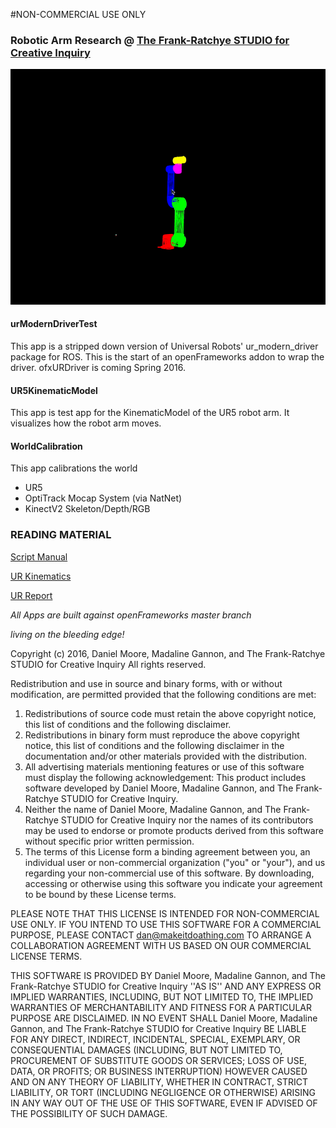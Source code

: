 #NON-COMMERCIAL USE ONLY
### Robotic Arm Research @ [The Frank-Ratchye STUDIO for Creative Inquiry](http://studioforcreativeinquiry.org/)


![KinematicModel](data/debug_view_1.gif)


#### urModernDriverTest

This app is a stripped down version of Universal Robots' ur_modern_driver package for ROS. This is the start of an openFrameworks addon to wrap the driver.
ofxURDriver is coming Spring 2016.

#### UR5KinematicModel

This app is test app for the KinematicModel of the UR5 robot arm.  It visualizes how the robot arm moves.

#### WorldCalibration 

This app calibrations the world

- UR5
- OptiTrack Mocap System (via NatNet)
- KinectV2 Skeleton/Depth/RGB

### READING MATERIAL
[Script Manual](https://s3-eu-west-1.amazonaws.com/ur-support-site/18679/scriptmanual_en.pdf)

[UR Kinematics](https://smartech.gatech.edu/bitstream/handle/1853/50782/ur_kin_tech_report_1.pdf)

[UR Report](http://orbit.dtu.dk/files/117833332/Universal_Robot_report.pdf)

_All Apps are built against openFrameworks master branch_

_living on the bleeding edge!_
 


Copyright (c) 2016, Daniel Moore, Madaline Gannon, and The Frank-Ratchye STUDIO for Creative Inquiry
All rights reserved.

Redistribution and use in source and binary forms, with or without
modification, are permitted provided that the following conditions are met:
1. Redistributions of source code must retain the above copyright
   notice, this list of conditions and the following disclaimer.
2. Redistributions in binary form must reproduce the above copyright
   notice, this list of conditions and the following disclaimer in the
   documentation and/or other materials provided with the distribution.
3. All advertising materials mentioning features or use of this software
   must display the following acknowledgement:
   This product includes software developed by Daniel Moore, Madaline Gannon, and The Frank-Ratchye STUDIO for Creative Inquiry.
4. Neither the name of Daniel Moore, Madaline Gannon, and The Frank-Ratchye STUDIO for Creative Inquiry 
   nor the names of its contributors may be used to endorse or promote products
   derived from this software without specific prior written permission.
5. The terms of this License form a binding agreement between you, an individual user or non-commercial organization ("you" or "your"), and us  
   regarding your non-commercial use of this software. By downloading, accessing or otherwise using this software you indicate your agreement to be bound by these License terms.

PLEASE NOTE THAT THIS LICENSE IS INTENDED FOR NON-COMMERCIAL USE ONLY. 
IF YOU INTEND TO USE THIS SOFTWARE FOR A COMMERCIAL PURPOSE, 
PLEASE CONTACT dan@makeitdoathing.com TO ARRANGE A COLLABORATION AGREEMENT 
WITH US BASED ON OUR COMMERCIAL LICENSE TERMS.


THIS SOFTWARE IS PROVIDED BY Daniel Moore, Madaline Gannon, 
and The Frank-Ratchye STUDIO for Creative Inquiry ''AS IS'' AND ANY
EXPRESS OR IMPLIED WARRANTIES, INCLUDING, BUT NOT LIMITED TO, THE IMPLIED
WARRANTIES OF MERCHANTABILITY AND FITNESS FOR A PARTICULAR PURPOSE ARE
DISCLAIMED. IN NO EVENT SHALL Daniel Moore, Madaline Gannon, 
and The Frank-Ratchye STUDIO for Creative Inquiry BE LIABLE FOR ANY
DIRECT, INDIRECT, INCIDENTAL, SPECIAL, EXEMPLARY, OR CONSEQUENTIAL DAMAGES
(INCLUDING, BUT NOT LIMITED TO, PROCUREMENT OF SUBSTITUTE GOODS OR SERVICES;
LOSS OF USE, DATA, OR PROFITS; OR BUSINESS INTERRUPTION) HOWEVER CAUSED AND
ON ANY THEORY OF LIABILITY, WHETHER IN CONTRACT, STRICT LIABILITY, OR TORT
(INCLUDING NEGLIGENCE OR OTHERWISE) ARISING IN ANY WAY OUT OF THE USE OF THIS
SOFTWARE, EVEN IF ADVISED OF THE POSSIBILITY OF SUCH DAMAGE.
